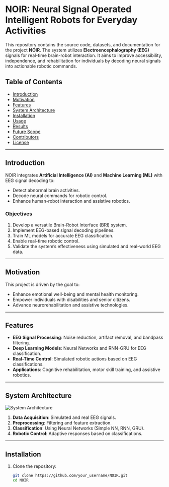 # NOIR: Neural Signal Operated Intelligent Robots for Everyday Activities

This repository contains the source code, datasets, and documentation for the project **NOIR**. The system utilizes **Electroencephalography (EEG)** signals for real-time brain-robot interaction. It aims to improve accessibility, independence, and rehabilitation for individuals by decoding neural signals into actionable robotic commands.

## Table of Contents

- [Introduction](#introduction)
- [Motivation](#motivation)
- [Features](#features)
- [System Architecture](#system-architecture)
- [Installation](#installation)
- [Usage](#usage)
- [Results](#results)
- [Future Scope](#future-scope)
- [Contributors](#contributors)
- [License](#license)

---

## Introduction

NOIR integrates **Artificial Intelligence (AI)** and **Machine Learning (ML)** with EEG signal decoding to:
- Detect abnormal brain activities.
- Decode neural commands for robotic control.
- Enhance human-robot interaction and assistive robotics.

### Objectives
1. Develop a versatile Brain-Robot Interface (BRI) system.
2. Implement EEG-based signal decoding pipelines.
3. Train ML models for accurate EEG classification.
4. Enable real-time robotic control.
5. Validate the system’s effectiveness using simulated and real-world EEG data.

---

## Motivation

This project is driven by the goal to:
- Enhance emotional well-being and mental health monitoring.
- Empower individuals with disabilities and senior citizens.
- Advance neurorehabilitation and assistive technologies.

---

## Features

- **EEG Signal Processing**: Noise reduction, artifact removal, and bandpass filtering.
- **Deep Learning Models**: Neural Networks and RNN-GRU for EEG classification.
- **Real-Time Control**: Simulated robotic actions based on EEG classifications.
- **Applications**: Cognitive rehabilitation, motor skill training, and assistive robotics.

---

## System Architecture

![System Architecture](path/to/system_architecture_diagram.png)

1. **Data Acquisition**: Simulated and real EEG signals.
2. **Preprocessing**: Filtering and feature extraction.
3. **Classification**: Using Neural Networks (Simple NN, RNN, GRU).
4. **Robotic Control**: Adaptive responses based on classifications.

---

## Installation

1. Clone the repository:
   ```bash
   git clone https://github.com/your_username/NOIR.git
   cd NOIR
